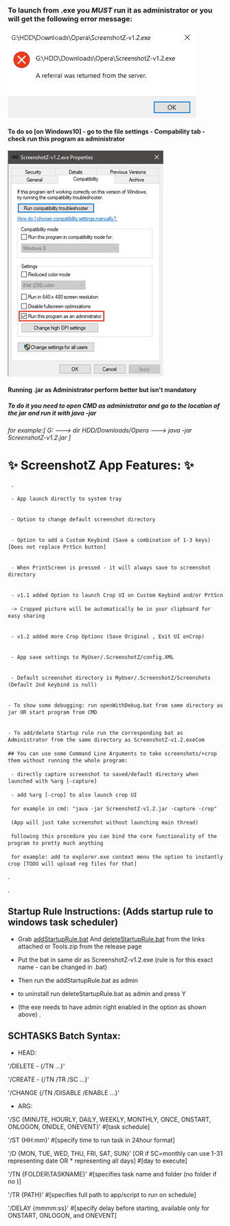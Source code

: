 
### To launch from .exe you *MUST* run it as administrator or you will get the following error message:

![alt text](https://github.com/Araxeus/ScreenshotZ/blob/master/resources/NoAdminRights.png?raw=true)

#### To do so [on Windows10] - go to the file settings - Compability tab - check run this program as administrator

![alt text](https://github.com/Araxeus/ScreenshotZ/blob/master/resources/RunAsAdmin.png?raw=true)

#### Running .jar as Administrator perform better but isn't mandatory ####
##### To do it you need to open CMD as administrator and go to the location of the jar and run it with java -jar
###### for example:[ G: ---> dir HDD/Downloads/Opera ---> java -jar ScreenshotZ-v1.2.jar ]


#  :sparkles: ScreenshotZ App Features: :sparkles:


     .
     
     - App launch directly to system tray


     - Option to change default screenshot directory
     
     
     - Option to add a Custom Keybind (Save a combination of 1-3 keys) [Does not replace PrtScn button]


     - When PrintScreen is pressed - it will always save to screenshot directory
     
     
     - v1.1 added Option to launch Crop UI on Custom Keybind and/or PrtScn
     
     -> Cropped picture will be automatically be in your clipboard for easy sharing
     
     
     - v1.2 added more Crop Options (Save Original , Exit UI onCrop)


     - App save settings to MyUser/.ScreenshotZ/config.XML


     - Default screenshot directory is MyUser/.ScreenshotZ/Screenshots (Default 2nd keybind is null)


    - To show some debugging: run openWithDebug.bat from same directory as jar OR start program from CMD
    
    
    - To add/delete Startup rule run the corresponding bat as Administrator from the same directory as ScreenshotZ-v1.2.exeCom

    ## You can use some Command Line Arguments to take screenshots/+crop them without running the whole program:

     - directly capture screenshot to saved/default directory when launched with %arg [-capture]
     
     - add %arg [-crop] to also launch crop UI
     
     for example in cmd: "java -jar ScreenshotZ-v1.2.jar -capture -crop"
     
     (App will just take screenshot without launching main thread)
     
     following this procedure you can bind the core functionality of the program to pretty much anything
     
     for example: add to explorer.exe context menu the option to instantly crop [TODO will upload reg files for that]
     
     
    
    
.

.

## Startup Rule Instructions: (Adds startup rule to windows task scheduler)

*   Grab [addStartupRule.bat](https://github.com/Araxeus/ScreenshotZ/blob/master/resources/addStartupRule.bat) And
    [deleteStartupRule.bat](https://github.com/Araxeus/ScreenshotZ/blob/master/resources/deleteStartupRule.bat)
    from the links attached or Tools.zip from the release page

*	Put the bat in same dir as ScreenshotZ-v1.2.exe (rule is for this exact name - can be changed in .bat)

*	Then run the addStartupRule.bat as admin
	
*	to uninstall run deleteStartupRule.bat as admin and press Y

*   (the exe needs to have admin right enabled in the option as shown above)
.

## SCHTASKS Batch Syntax:
* HEAD:

'/DELETE - {/TN ...}'

'/CREATE - {/TN /TR /SC ...}'

'/CHANGE {/TN /DISABLE /ENABLE ...}'

* ARG:

'/SC {MINUTE, HOURLY, DAILY, WEEKLY, MONTHLY, ONCE, ONSTART, ONLOGON, ONIDLE, ONEVENT}' #[task schedule]

'/ST {HH:mm}' #[specify time to run task in 24hour format]

'/D {MON, TUE, WED, THU, FRI, SAT, SUN}' [OR if SC=monthly can use 1-31 representing date OR * representing all days] #[day to execute]

'/TN {FOLDER\TASKNAME}' #[specifies task name and folder (no folder if no \)]

'/TR {PATH}' #[specifies full path to app/script to run on schedule]

'/DELAY {mmmm:ss}' #[specify delay before starting, available only for ONSTART, ONLOGON, and ONEVENT]
